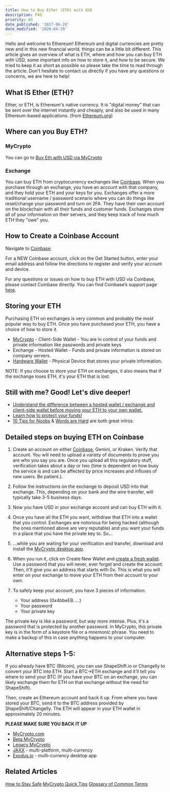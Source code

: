 ```yaml
---
title: How to Buy Ether (ETH) with USD
description: FAQ
priority: 60
date_published: '2017-06-20'
date_modified: '2020-04-29'
---
```


Hello and welcome to Ethereum! Ethereum and digital currencies are pretty new and in this new financial world, things can be a little bit different. This article gives an overview of what is ETH, where and how you can buy ETH with USD, some important info on how to store it, and how to be secure. We tried to keep it as short as possible so please take the time to read through the article. Don't hesitate to contact us directly if you have any questions or concerns, we are here to help! 

## What IS Ether (ETH)?

Ether, or ETH, is Ethereum's native currency. It is "digital money" that can be sent over the internet instantly and cheaply, and also be used in many Ethereum-based applications. (from [Ethereum.org](https://ethereum.org/eth/))

## Where can you Buy ETH?

### MyCrypto

You can go to [Buy Eth with USD via MyCrypto](https://buy.mycrypto.com/)

### Exchange

You can buy ETH from cryptocurrency exchanges like [Coinbase](https://coinbase-consumer.sjv.io/RVmkN). When you purchase through an exchange, you have an account with that company, and they hold your ETH and your keys for you. Exchanges offer a more traditional username / password scenario where you can do things like reset/change your password and turn on 2FA. They have their own account on the blockchain with all their funds and customer funds. Exchanges store all of your information on their servers, and they keep track of how much ETH they "owe" you. 

## How to Create a Coinbase Account

Navigate to [Coinbase](https://coinbase-consumer.sjv.io/RVmkN).

For a NEW Coinbase account, click on the Get Started button, enter your email address and follow the directions to register and verify your account and device.

For any questions or issues on how to buy ETH with USD via Coinbase, please contact Coinbase directly. You can find Coinbase’s support page [here](https://support.coinbase.com/).

## Storing your ETH

Purchasing ETH on exchanges is very common and probably the most popular way to buy ETH. Once you have purchased your ETH, you have a choice of how to store it.

* [MyCrypto](https://beta.mycrypto.com/) - Client-Side Wallet - You are in control of your funds and private information like passwords and private keys
* Exchange - Hosted Wallet - Funds and private information is stored on company servers. 
* [Hardware Wallet](https://support.mycrypto.com/staying-safe/hardware-wallet-recommendations) - Physical Device that stores your private information. 

NOTE: If you choose to store your ETH on exchanges, it also means that if the exchange loses ETH, it's your ETH that is lost. 

## Still with me? Good! Let's dive deeper!

* [Understand the difference between a hosted wallet / exchange and client-side wallet before moving your ETH to your own wallet.](/general-knowledge/about-mycrypto/whats-the-difference-between-an-exchange-and-mycrypto)
* [Learn how to protect your funds!](/staying-safe/protecting-yourself-and-your-funds)
* [10 Tips for Noobs](/general-knowledge/ethereum-blockchain/getting-back-to-the-basics-ten-tips-for-newbies) & [Words are Hard](/general-knowledge/ethereum-blockchain/a-glossary-of-common-terms-in-the-ethereum-crypto-space) are both great intros.

## Detailed steps on buying ETH on Coinbase

1. Create an account on either [Coinbase](https://coinbase-consumer.sjv.io/RVmkN), Gemini, or Kraken.
Verify that account. You will need to upload a variety of documents to prove you are who you say you are. Once you upload all this regulatory stuff, verification takes about a day or two (time is dependent on how busy the service is and can be affected by price increases and influxes of new users. Be patient.).

2. Follow the instructions on the exchange to deposit USD into that exchange. This, depending on your bank and the wire transfer, will typically take 3-5 business days.

3. Now you have USD in your exchange account and can buy ETH with it.

4. Once you have all the ETH you want, withdraw that ETH into a wallet that you control. Exchanges are notorious for being hacked (although the ones mentioned above are very reputable) and you want your funds in a place that you have the private key to. So...

5. ...while you are waiting for your verification and transfer, download and install the [MyCrypto desktop app](https://download.mycrypto.com/).

6. When you run it, click on Create New Wallet and [create a fresh wallet](/how-to/getting-started/how-to-create-a-wallet). Use a password that you will never, ever forget and create the account. Then, it'll give you an address that starts with 0x. This is what you will enter on your exchange to move your ETH from their account to your own.

7. To safely keep your account, you have 3 pieces of information:
   * Your address (0x4bbeEB.....)
   * Your password
   * Your private key

The private key is like a password, but way more intense. Plus, it's a password that is protected by another password. In MyCrypto, this private key is in the form of a keystore file or a mnemonic phrase. You need to make a backup of this in case anything happens to your computer.

## Alternative steps 1-5:

If you already have BTC (Bitcoin), you can use ShapeShift.io or Changelly to convert your BTC into ETH. Start a BTC->ETH exchange and it'll tell you where to send your BTC (If you have your BTC on an exchange, you can likely exchange them for ETH on that exchange without the need for ShapeShift).

Then, create an Ethereum account and back it up. From where you have stored your BTC, send it to the BTC address provided by ShapeShift/Changelly. The ETH will appear in your ETH wallet in approximately 20 minutes.

**PLEASE MAKE SURE YOU BACK IT UP**

* [MyCrypto.com](https://mycrypto.com/)
* [Beta MyCrypto](https://beta.mycrypto.com/)
* [Legacy MyCrypto](https://legacy.mycrypto.com)
* [JAXX](https://jaxx.io/) - multi-platform, multi-currency
* [Exodus.io](https://www.exodus.io/) - multi-currency desktop app

## Related Articles

[How to Stay Safe](https://support.mycrypto.com/staying-safe)
[MyCrypto Quick Tips](https://support.mycrypto.com/general-knowledge/about-mycrypto/mycryptos-quicktips)
[Glossary of Common Terms](https://support.mycrypto.com/general-knowledge/ethereum-blockchain/a-glossary-of-common-terms-in-the-ethereum-crypto-space)



